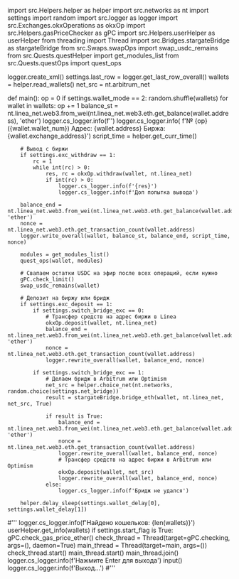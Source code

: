 import src.Helpers.helper as helper
import src.networks as nt
import settings
import random
import src.logger as logger
import src.Exchanges.okxOperations as okxOp
import src.Helpers.gasPriceChecker as gPC
import src.Helpers.userHelper as userHelper
from threading import Thread
import src.Bridges.stargateBridge as stargateBridge
from src.Swaps.swapOps import swap_usdc_remains
from src.Quests.questHelper import get_modules_list
from src.Quests.questOps import quest_ops


logger.create_xml()
settings.last_row = logger.get_last_row_overall()
wallets = helper.read_wallets()
net_src = nt.arbitrum_net


def main():
    op = 0
    if settings.wallet_mode == 2:
        random.shuffle(wallets)
    for wallet in wallets:
        op += 1
        balance_st = nt.linea_net.web3.from_wei(nt.linea_net.web3.eth.get_balance(wallet.address), 'ether')
        logger.cs_logger.info(f'')
        logger.cs_logger.info(
            f'№ {op} ({wallet.wallet_num})  Адрес: {wallet.address}  Биржа: {wallet.exchange_address}')
        script_time = helper.get_curr_time()

        # Вывод с биржи
        if settings.exc_withdraw == 1:
            rc = 1
            while int(rc) > 0:
                res, rc = okxOp.withdraw(wallet, nt.linea_net)
                if int(rc) > 0:
                    logger.cs_logger.info(f'{res}')
                    logger.cs_logger.info(f'Доп попытка вывода')

        balance_end = nt.linea_net.web3.from_wei(nt.linea_net.web3.eth.get_balance(wallet.address), 'ether')
        nonce = nt.linea_net.web3.eth.get_transaction_count(wallet.address)
        logger.write_overall(wallet, balance_st, balance_end, script_time, nonce)

        modules = get_modules_list()
        quest_ops(wallet, modules)

        # Свапаем остатки USDC на эфир после всех операций, если нужно
        gPC.check_limit()
        swap_usdc_remains(wallet)

        # Депозит на биржу или бридж
        if settings.exc_deposit == 1:
            if settings.switch_bridge_exc == 0:
                # Трансфер средств на адрес биржи в Linea
                okxOp.deposit(wallet, nt.linea_net)
                balance_end = nt.linea_net.web3.from_wei(nt.linea_net.web3.eth.get_balance(wallet.address), 'ether')
                nonce = nt.linea_net.web3.eth.get_transaction_count(wallet.address)
                logger.rewrite_overall(wallet, balance_end, nonce)

            if settings.switch_bridge_exc == 1:
                # Делаем бридж в Arbitrum или Optimism
                net_src = helper.choice_net(nt.networks, random.choice(settings.net_bridge))
                result = stargateBridge.bridge_eth(wallet, nt.linea_net, net_src, True)

                if result is True:
                    balance_end = nt.linea_net.web3.from_wei(nt.linea_net.web3.eth.get_balance(wallet.address), 'ether')
                    nonce = nt.linea_net.web3.eth.get_transaction_count(wallet.address)
                    logger.rewrite_overall(wallet, balance_end, nonce)
                    # Трансфер средств на адрес биржи в Arbitrum или Optimism
                    okxOp.deposit(wallet, net_src)
                    logger.rewrite_overall(wallet, balance_end, nonce)
                else:
                    logger.cs_logger.info(f'Бридж не удался')

        helper.delay_sleep(settings.wallet_delay[0], settings.wallet_delay[1])


#'''
logger.cs_logger.info(f'Найдено кошельков: {len(wallets)}')
userHelper.get_info(wallets)
if settings.start_flag is True:
    gPC.check_gas_price_ether()
    check_thread = Thread(target=gPC.checking, args=(), daemon=True)
    main_thread = Thread(target=main, args=())
    check_thread.start()
    main_thread.start()
    main_thread.join()
    logger.cs_logger.info(f'Нажмите Enter для выхода')
    input()
    logger.cs_logger.info(f'Выход...')
#'''
